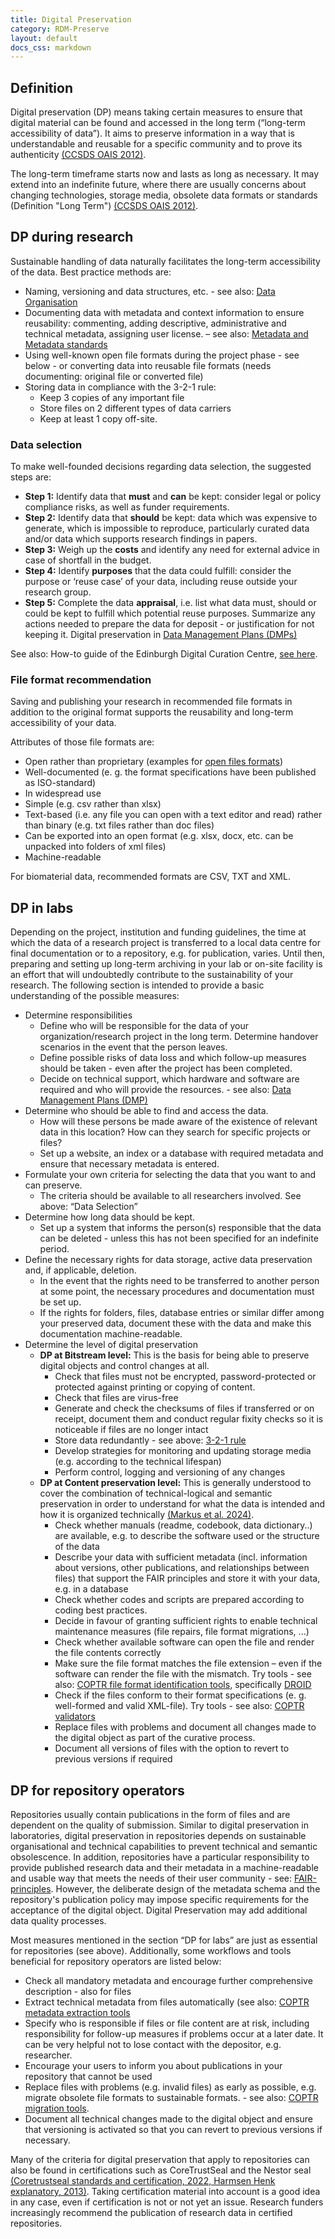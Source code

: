 ```yaml
---
title: Digital Preservation
category: RDM-Preserve
layout: default
docs_css: markdown
---
```


## Definition

Digital preservation (DP) means taking certain measures to ensure that digital material can be found and accessed in the long term (“long-term accessibility of data”). It aims to preserve information in a way that is understandable and reusable for a specific community and to prove its authenticity [(CCSDS OAIS 2012)](@book).

The long-term timeframe starts now and lasts as long as necessary. It may extend into an indefinite future, where there are usually concerns about changing technologies, storage media, obsolete data formats or standards (Definition "Long Term") [(CCSDS OAIS 2012)](@book).

## DP during research

Sustainable handling of data naturally facilitates the long-term accessibility of the data. 
Best practice methods are:
* Naming, versioning and data structures, etc. - see also: [Data Organisation](_RDM-Process/data-organization.md)
* Documenting data with metadata and context information to ensure reusability: commenting, adding descriptive, administrative and technical metadata, assigning user license. – see also: [Metadata and Metadata standards](_Research-Data-Management/md.md)
* Using well-known open file formats during the project phase - see below - or converting data into reusable file formats (needs documenting: original file or converted file)
* Storing data in compliance with the 3-2-1 rule: 
   * Keep 3 copies of any important file
   * Store files on 2 different types of data carriers 
   * Keep at least 1 copy off-site.

### Data selection

To make well-founded decisions regarding data selection, the suggested steps are:

* **Step 1:** Identify data that **must** and **can** be kept: consider legal or policy compliance risks, as well as funder requirements.
* **Step 2:** Identify data that **should** be kept: data which was expensive to generate, which is impossible to reproduce, particularly curated data and/or data which supports research findings in papers.
* **Step 3:** Weigh up the **costs** and identify any need for external advice in case of shortfall in the budget.
* **Step 4:** Identify **purposes** that the data could fulfill: consider the purpose or ‘reuse case’ of your data, including reuse outside your research group.
* **Step 5:** Complete the data **appraisal**, i.e. list what data must, should or could be kept to fulfill which potential reuse purposes. Summarize any actions needed to prepare the data for deposit - or justification for not keeping it. Digital preservation in [Data Management Plans (DMPs)](https://knowledgebase.nfdi4microbiota.de/RDM-Plan/dmp.html#digital-preservation-in-dmps) 


See also: How-to guide of the Edinburgh Digital Curation Centre, [see here](@misc).

### File format recommendation
Saving and publishing your research in recommended file formats in addition to the original format supports the reusability and long-term accessibility of your data. 


Attributes of those file formats are: 
* Open rather than proprietary (examples for [open files formats](https://en.wikipedia.org/wiki/List_of_open_file_formats))
* Well-documented (e. g. the format specifications have been published as ISO-standard)
* In widespread use
* Simple (e.g. csv rather than xlsx)
* Text-based (i.e. any file you can open with a text editor and read) rather than binary (e.g. txt files rather than doc files)
* Can be exported into an open format (e.g. xlsx, docx, etc. can be unpacked into folders of xml files)
* Machine-readable
  
For biomaterial data, recommended formats are CSV, TXT and XML.

## DP in labs

Depending on the project, institution and funding guidelines, the time at which the data of a research project is transferred to a local data centre for final documentation or to a repository, e.g. for publication, varies. Until then, preparing and setting up long-term archiving in your lab or on-site facility is an effort that will undoubtedly contribute to the sustainability of your research.
The following section is intended to provide a basic understanding of the possible measures:
* Determine responsibilities
   * Define who will be responsible for the data of your organization/research project in the long term. Determine handover scenarios in the event that the person leaves.
   * Define possible risks of data loss and which follow-up measures should be taken - even after the project has been completed. 
   * Decide on technical support, which hardware and software are required and who will provide the resources. - see also: [Data Management Plans (DMP)](_RDM-Plan/dmp.md#content-of-dmps)
* Determine who should be able to find and access the data.
   * How will these persons be made aware of the existence of relevant data in this location? How can they search for specific projects or files?
   * Set up a website, an index or a database with required metadata and ensure that necessary metadata is entered.
* Formulate your own criteria for selecting the data that you want to and can preserve. 
   * The criteria should be available to all researchers involved. See above: “Data Selection”
* Determine how long data should be kept. 
   * Set up a system that informs the person(s) responsible that the data can be deleted - unless this has not been specified for an indefinite period.
* Define the necessary rights for data storage, active data preservation and, if applicable, deletion.
   * In the event that the rights need to be transferred to another person at some point, the necessary procedures and documentation must be set up.
   * If the rights for folders, files, database entries or similar differ among your preserved data, document these with the data and make this documentation machine-readable.
* Determine the level of digital preservation 
   * **DP at Bitstream level:** This is the basis for being able to preserve digital objects and control changes at all.
      * Check that files must not be encrypted, password-protected or protected against printing or copying of content. 
      * Check that files are virus-free
      * Generate and check the checksums of files if transferred or on receipt, document them and conduct regular fixity checks so it is noticeable if files are no longer intact
      * Store data redundantly - see above: [3-2-1 rule](#digital-preservation-for-researchers) 
      * Develop strategies for monitoring and updating storage media (e.g. according to the technical lifespan)
      * Perform control, logging and versioning of any changes
   * **DP at Content preservation level:** This is generally understood to cover the combination of technical-logical and semantic preservation in order to understand for what the data is intended and how it is organized technically [(Markus et al. 2024)](@techreport).
      * Check whether manuals (readme, codebook, data dictionary..) are available, e.g. to describe the software used or the structure of the data 
      * Describe your data with sufficient metadata (incl. information about versions, other publications, and relationships between files) that support the FAIR principles and store it with your data, e.g. in a database
      * Check whether codes and scripts are prepared according to coding best practices.
      * Decide in favour of granting sufficient rights to enable technical maintenance measures (file repairs, file format migrations, ...)
      * Check whether available software can open the file and render the file contents correctly 
      * Make sure the file format matches the file extension – even if the software can render the file with the mismatch. Try tools - see also: [COPTR file format identification tools](https://coptr.digipres.org/index.php/File_Format_Identification), specifically [DROID](https://coptr.digipres.org/index.php/DROID)
      * Check if the files conform to their format specifications (e. g. well-formed and valid XML-file). Try tools - see also: [COPTR validators](https://coptr.digipres.org/index.php/Validation)
      * Replace files with problems and document all changes made to the digital object as part of the curative process.
      * Document all versions of files with the option to revert to previous versions if required
  
## DP for repository operators

Repositories usually contain publications in the form of files and are dependent on the quality of submission. Similar to digital preservation in laboratories, digital preservation in repositories depends on sustainable organisational and technical capabilities to prevent technical and semantic obsolescence. In addition, repositories have a particular responsibility to provide published research data and their metadata in a machine-readable and usable way that meets the needs of their user community - see: [FAIR-principles](_Research-Data-Management/fair.md).  However, the deliberate design of the metadata schema and the repository's publication policy may impose specific requirements for the acceptance of the digital object. Digital Preservation may add additional data quality processes.


Most measures mentioned in the section “DP for labs” are just as essential for repositories (see above). 
Additionally, some workflows and tools beneficial for repository operators are listed below: 

* Check all mandatory metadata and encourage further comprehensive description - also for files
* Extract technical metadata from files automatically (see also: [COPTR metadata extraction tools](https://coptr.digipres.org/index.php/Metadata_Extraction)
* Specify who is responsible if files or file content are at risk, including responsibility for follow-up measures if problems occur at a later date. It can be very helpful not to lose contact with the depositor, e.g. researcher. 
* Encourage your users to inform you about publications in your repository that cannot be used
* Replace files with problems (e.g. invalid files) as early as possible, e.g. migrate obsolete file formats to sustainable formats. - see also: [COPTR migration tools](https://coptr.digipres.org/index.php/File_Format_Migration).  
* Document all technical changes made to the digital object and ensure that versioning is activated so that you can revert to previous versions if necessary.

  
Many of the criteria for digital preservation that apply to repositories can also be found in certifications such as CoreTrustSeal and the Nestor seal [(Coretrustseal standards and certification, 2022, Harmsen Henk explanatory, 2013)](@misc,@book). Taking certification material into account is a good idea in any case, even if certification is not or not yet an issue. Research funders increasingly recommend the publication of research data in certified repositories.



